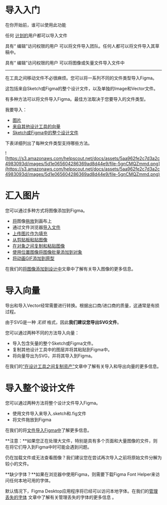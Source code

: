 导入入门
====

在你开始前，谁可以使用此功能

任何 [计划的](https://help.figma.com/article/209-understanding-figmas-plans)用户都可以导入文件

具有“ 编辑”访问权限的用户 可以将文件导入团队。任何人都可以将文件导入其草稿中。

具有“ 编辑”访问权限的用户 可以将图像或矢量文件导入文件中

---

在工具之间移动文件不必很麻烦。您可以将一系列不同的文件类型导入Figma。

这包括来自Sketch或Figma的整个设计文件，以及单独的Image和Vector文件。

有多种方法可以将文件导入Figma。最佳方法取决于您要导入的文件类型。

我要导入：

*   [图片](#h_36613452-0e4c-44ba-bc05-cfe37db3c71e)
*   [来自其他设计工具的向量](#h_69cc0831-39c6-4a41-be65-c9bfdfc9dc2a)
*   [Sketch或Figma中的整个设计文件](#h_fec72ee8-9ebc-4430-aa9c-bdee15b683b0)

下表详细列出了每种文件类型支持哪些方法。

![https://s3.amazonaws.com/helpscout.net/docs/assets/5aa962fe2c7d3a2c4983093d/images/5d1e065604286369ad8d44e9/file-5gnCMQZmmd.png](https://s3.amazonaws.com/helpscout.net/docs/assets/5aa962fe2c7d3a2c4983093d/images/5d1e065604286369ad8d44e9/file-5gnCMQZmmd.png)

汇入图片
====

您可以通过多种方式将图像添加到Figma。

*   [将](/hc/en-us/articles/360040028034)图像[拖放](/hc/en-us/articles/360040028034)到画布上
*   [](/hc/en-us/articles/360041003114)通过文件浏览器[导入文件](/hc/en-us/articles/360041003114)
*   [上传图片作为填充](https://www.notion.so/hc/en-us/articles/360041090073)
*   [从剪贴板粘贴图像](https://www.notion.so/hc/en-us/articles/360040615014)
*   [在对象之间复制和粘贴图像](https://www.notion.so/hc/en-us/articles/360040615014)
*   [使用位置图像将图像批量添加到对象](https://www.notion.so/hc/en-us/articles/360041089973)
*   [将动画GIF添加到原型](https://www.notion.so/hc/en-us/articles/360041486873)

在我们的[将图像添加到设计中](/hc/en-us/articles/360040028034)文章中了解有关导入图像的更多信息。

导入向量
====

导出和导入Vector经常需要进行转换。根据出口商/进口商的质量，这通常是有损过程。

由于SVG是一种 _无损_ 格式，因此**我们建议您导出SVG文件**。

您可以通过两种不同的方法导入向量：

*   导入包含矢量的整个Sketch或Figma文件。
*   复制其他设计工具中的图层并将其粘贴到Figma中。
*   将向量导出为SVG，并将其导入到Figma。

在我们的[“在设计工具之间复制资产”](/hc/en-us/articles/360040030374)文章中了解有关导入和导出向量的更多信息。

导入整个设计文件
========

您可以通过两种方法将整个设计文件导入Figma。

*   使用文件导入来导入.sketch和.fig文件
*   将文件拖放到Figma

在我们的将[文件导入Figma中](tbc)了解更多信息。

**注意：**如果您正在处理大文件，特别是具有多个页面和大量图像的文件，则在将它们导入到Figma中时可能会遇到问题。

仍在加载文件或无法查看图像？我们建议您在尝试再次导入之前将原始文件分解为较小的文件。

**缺少字体？**如果在浏览器中使用Figma，则需要下载Figma Font Helper来访问任何本地可用的字体。

默认情况下，Figma Desktop应用程序将已经可以访问本地字体。在我们的[管理丢失的字体](/hc/en-us/articles/360039956994) 文章中了解有关管理丢失的字体的更多信息 。
